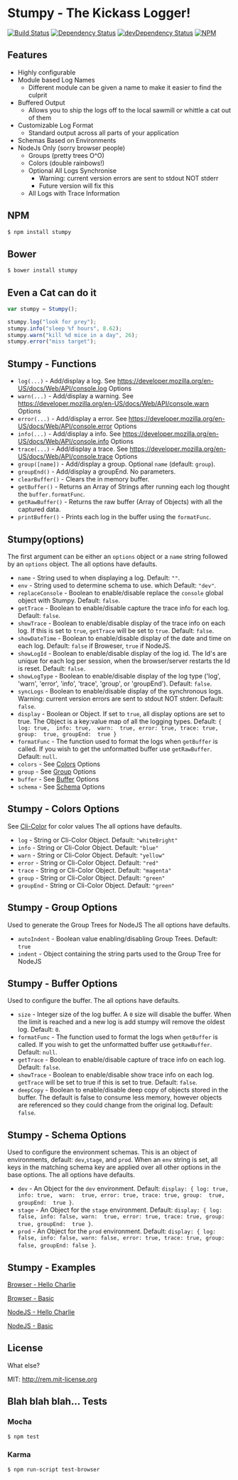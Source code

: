 # Stumpy - The Kickass Logger!
[![Build Status](https://secure.travis-ci.org/jstty/stumpy.png)](http://travis-ci.org/jstty/stumpy) [![Dependency Status](https://david-dm.org/jstty/stumpy.png?theme=shields.io)](https://david-dm.org/jstty/stumpy) [![devDependency Status](https://david-dm.org/jstty/stumpy/dev-status.png?theme=shields.io)](https://david-dm.org/jstty/stumpy#info=devDependencies) [![NPM](https://nodei.co/npm/stumpy.png)](https://nodei.co/npm/stumpy/)

## Features
* Highly configurable
* Module based Log Names
    * Different module can be given a name to make it easier to find the culprit
* Buffered Output
    * Allows you to ship the logs off to the local sawmill or whittle a cat out of them
* Customizable Log Format
    * Standard output across all parts of your application
* Schemas Based on Environments
* NodeJs Only (sorry browser people)
  * Groups (pretty trees O^O)
  * Colors (double rainbows!)
  * Optional All Logs Synchronise
    * Warning: current version errors are sent to stdout NOT stderr
    * Future version will fix this
  * All Logs with Trace Information

## NPM
```sh
$ npm install stumpy
```

## Bower
```sh
$ bower install stumpy
```

## Even a Cat can do it
```js
var stumpy = Stumpy();

stumpy.log("look for prey");
stumpy.info("sleep %f hours", 8.62);
stumpy.warn("kill %d mice in a day", 26);
stumpy.error("miss target");
```

## Stumpy - Functions

* `log(...)` - Add/display a log. See https://developer.mozilla.org/en-US/docs/Web/API/console.log Options
* `warn(...)` - Add/display a warning. See https://developer.mozilla.org/en-US/docs/Web/API/console.warn Options
* `error(...)` - Add/display a error. See https://developer.mozilla.org/en-US/docs/Web/API/console.error Options
* `info(...)` - Add/display a info. See https://developer.mozilla.org/en-US/docs/Web/API/console.info Options
* `trace(...)` - Add/display a trace. See https://developer.mozilla.org/en-US/docs/Web/API/console.trace Options
* `group([name])` - Add/display a group. Optional `name` (default: `group`).
* `groupEnd()` - Add/display a groupEnd. No parameters.
* `clearBuffer()` - Clears the in memory buffer.
* `getBuffer()` - Returns an Array of Strings after running each log thought the `buffer.formatFunc`.
* `getRawBuffer()` - Returns the raw buffer (Array of Objects) with all the captured data.
* `printBuffer()` - Prints each log in the buffer using the `formatFunc`.

## Stumpy(options)

The first argument can be either an `options` object or a `name` string followed by an `options` object.
The all options have defaults.

* `name` - String used to when displaying a log. Default: `""`.
* `env` - String used to determine schema to use. which Default: `"dev"`.
* `replaceConsole` - Boolean to enable/disable replace the `console` global object with Stumpy. Default: `false`.
* `getTrace` - Boolean to enable/disable capture the trace info for each log. Default: `false`.
* `showTrace` - Boolean to enable/disable display of the trace info on each log. If this is set to `true`, `getTrace` will be set to `true`. Default: `false`.
* `showDateTime` - Boolean to enable/disable display of the date and time on each log. Default: `false` if Broweser, `true` if NodeJS.
* `showLogId` - Boolean to enable/disable display of the log id. The Id's are unique for each log per session, when the browser/server restarts the Id is reset. Default: `false`.
* `showLogType` - Boolean to enable/disable display of the log type ('log', 'warn', 'error', 'info', 'trace', 'group', or 'groupEnd'). Default: `false`.
* `syncLogs` - Boolean to enable/disable display of the synchronous logs. Warning: current version errors are sent to stdout NOT stderr. Default: `false`.
* `display` - Boolean or Object. If set to `true`, all display options are set to true. The Object is a key:value map of all the logging types. Default: `{ log: true,  info: true,  warn:  true, error: true, trace: true, group:  true, groupEnd:  true }`
* `formatFunc` - The function used to format the logs when `getBuffer` is called. If you wish to get the unformatted buffer use `getRawBuffer`. Default: `null`.
* `colors` - See [Colors](#stumpy---colors-options) Options
* `group` - See [Group](#stumpy---group-options) Options
* `buffer` - See [Buffer](#stumpy---buffer-options) Options
* `schema` - See [Schema](#stumpy---schema-options) Options

## Stumpy - Colors Options

See [Cli-Color](https://github.com/medikoo/cli-color) for color values
The all options have defaults.

* `log` - String or Cli-Color Object. Default: `"whiteBright"`
* `info` - String or Cli-Color Object. Default: `"blue"`
* `warn` - String or Cli-Color Object. Default: `"yellow"`
* `error` - String or Cli-Color Object. Default: `"red"`
* `trace` - String or Cli-Color Object. Default: `"magenta"`
* `group` - String or Cli-Color Object. Default: `"green"`
* `groupEnd` - String or Cli-Color Object. Default: `"green"`


## Stumpy - Group Options

Used to generate the Group Trees for NodeJS
The all options have defaults.

* `autoIndent` - Boolean value enabling/disabling Group Trees. Default: `true`
* `indent` - Object containing the string parts used to the Group Tree for NodeJS


## Stumpy - Buffer Options

Used to configure the buffer.
The all options have defaults.

* `size` - Integer size of the log buffer. A `0` size will disable the buffer. When the limit is reached and a new log is add stumpy will remove the oldest log. Default: `0`.
* `formatFunc` - The function used to format the logs when `getBuffer` is called. If you wish to get the unformatted buffer use `getRawBuffer`. Default: `null`.
* `getTrace` - Boolean to enable/disable capture of trace info on each log. Default: `false`.
* `showTrace` - Boolean to enable/disable show trace info on each log. `getTrace` will be set to true if this is set to true. Default: `false`.
* `deepCopy` - Boolean to enable/disable deep copy of objects stored in the buffer. The default is false to consume less memory, however objects are referenced so they could change from the original log. Default: `false`.


## Stumpy - Schema Options

Used to configure the environment schemas. This is an object of environments, default: `dev`,`stage`, and `prod`.
When an `env` string is set, all keys in the matching schema key are applied over all other options in the base options.
The all options have defaults.

* `dev` - An Object for the `dev` environment. Default: `display: { log: true,  info: true,  warn:  true, error: true, trace: true, group:  true, groupEnd:  true }`.
* `stage` - An Object for the `stage` environment. Default: `display: { log: false, info: false, warn:  true, error: true, trace: true, group:  true, groupEnd:  true }`.
* `prod` - An Object for the `prod` environment. Default: `display: { log: false, info: false, warn: false, error: true, trace: true, group: false, groupEnd: false }`.



## Stumpy - Examples

[Browser - Hello Charlie](https://github.com/jstty/stumpy/blob/master/examples/browser/hellocharlie.html)

[Browser - Basic](https://github.com/jstty/stumpy/blob/master/examples/browser/basic.html)

[NodeJS - Hello Charlie](https://github.com/jstty/stumpy/blob/master/examples/node/hellocharlie.js)

[NodeJS - Basic](https://github.com/jstty/stumpy/blob/master/examples/node/basic.js)



## License

What else?

MIT: http://rem.mit-license.org


## Blah blah blah... Tests

### Mocha
```sh
$ npm test
```

### Karma
```sh
$ npm run-script test-browser
```
